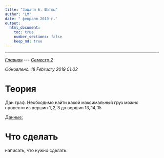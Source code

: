 ```yaml
---
title: "Задача 6. Шатлы"
author: "LM"
date: " февраля 2019 г."
output: 
  html_document:
    toc: true
    number_sections: false
    keep_md: true
---
```

----------------------
*[Главная](http://leonovmx.github.io/info/index.html) --- [Семестр 2](./index.html)*

*Обновлено: 18 February 2019 01:02*

# Теория
    
Дан граф. Необходимо найти какой максимальный груз можно провести 
из вершин $1, 2, 3$ до вершин $13, 14, 15$

[Данные:](https://github.com/leonovmx/info/raw/gh-pages/s2/shatl_graph.RData)

# Что сделать

написать, что нужно сделать.
